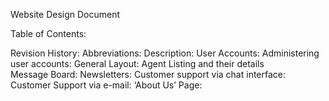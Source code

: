  Website Design Document
                                          
 
 
Table of Contents: 
 
Revision History: 
Abbreviations: 
Description: 
User Accounts: 
Administering user accounts: 
General Layout: 
Agent Listing and their details  
Message Board: 
Newsletters: 
Customer support via chat interface: 
Customer Support via e-mail: 
‘About Us’ Page: 
 
 
 
